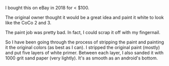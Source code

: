 I bought this on eBay in 2018 for < $100.

The original owner thought it would be a great idea and paint it white to look like the CoCo 2 and 3.

The paint job was pretty bad.  In fact, I could scrap it off with my fingernail.

So I have been going through the process of stripping the paint and painting it the original colors (as best as I can).
I stripped the original paint (mostly) and put five layers of white primer.  Between each layer, I also sanded it with 1000 grit sand paper (very lightly).   It's as smooth as an android's bottom.
